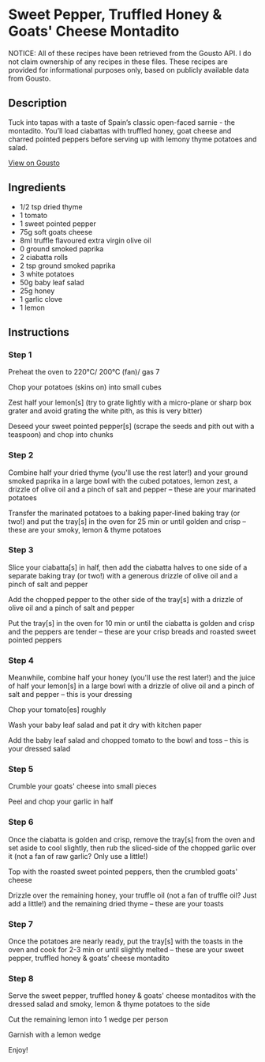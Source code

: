 # Sweet Pepper, Truffled Honey & Goats' Cheese Montadito

NOTICE: All of these recipes have been retrieved from the Gousto API. I do not claim ownership of any recipes in these files. These recipes are provided for informational purposes only, based on publicly available data from Gousto.

## Description

Tuck into tapas with a taste of Spain’s classic open-faced sarnie - the montadito. You’ll load ciabattas with truffled honey, goat cheese and charred pointed peppers before serving up with lemony thyme potatoes and salad.


[View on Gousto](https://www.gousto.co.uk/recipes/cookbook/sweet-pointed-pepper-truffled-honey-goats-cheese-montadito)

## Ingredients

- 1/2 tsp dried thyme
- 1 tomato
- 1 sweet pointed pepper
- 75g soft goats cheese
- 8ml truffle flavoured extra virgin olive oil
- 0 ground smoked paprika
- 2 ciabatta rolls
- 2 tsp ground smoked paprika
- 3 white potatoes
- 50g baby leaf salad
- 25g honey
- 1 garlic clove
- 1 lemon

## Instructions


### Step 1

Preheat the oven to 220°C/ 200°C (fan)/ gas 7

Chop your potatoes (skins on) into small cubes

Zest half your<span class="text-danger"> </span>lemon[s] (try to grate lightly with a micro-plane or sharp box grater and avoid grating the white pith, as this is very bitter)

Deseed your sweet pointed pepper[s] (scrape the seeds and pith out with a teaspoon) and chop into chunks


### Step 2

Combine half your dried thyme (you'll use the rest later!) and your ground smoked paprika in a large bowl with the cubed potatoes, lemon zest, a drizzle of olive oil and a pinch of salt and pepper – these are your marinated potatoes

Transfer the marinated potatoes to a baking paper-lined baking tray (or two!) and put the tray[s] in the oven for 25 min or until golden and crisp – these are your smoky, lemon & thyme potatoes


### Step 3

Slice your ciabatta[s] in half, then add the ciabatta halves to one side of a  separate baking tray (or two!) with a generous drizzle of olive oil and a pinch of salt and pepper

Add the chopped pepper to the other side of the tray[s] with a drizzle of olive oil and a pinch of salt and pepper

Put the tray[s] in the oven for 10 min or until the ciabatta is golden and crisp and the peppers are tender – these are your crisp breads and roasted sweet pointed peppers


### Step 4

Meanwhile, combine half your honey (you'll use the rest later!) and the juice of half your<span class="text-danger"> </span>lemon[s] in a large bowl with a drizzle of olive oil and a pinch of salt and pepper – this is your dressing

Chop your tomato[es] roughly

Wash your baby leaf salad and pat it dry with kitchen paper

Add the baby leaf salad and chopped tomato to the bowl and toss – this is your dressed salad


### Step 5

Crumble your goats' cheese into small pieces

Peel and chop your garlic in half


### Step 6

Once the ciabatta is golden and crisp, remove the tray[s] from the oven and set aside to cool slightly, then rub the sliced-side of the chopped garlic over it (not a fan of raw garlic? Only use a little!)

Top with the roasted sweet pointed peppers, then the crumbled goats' cheese

Drizzle over the remaining honey, your truffle oil (not a fan of truffle oil? Just add a little!) and the remaining dried thyme – these are your toasts


### Step 7

Once the potatoes are nearly ready, put the tray[s] with the toasts in the oven and cook for 2-3 min or until slightly melted – these are your sweet pepper, truffled honey & goats’ cheese montadito

### Step 8

Serve the sweet pepper, truffled honey & goats' cheese montaditos with the dressed salad and smoky, lemon & thyme potatoes to the side

Cut the remaining lemon into 1 wedge per person

Garnish with a lemon wedge

Enjoy!

